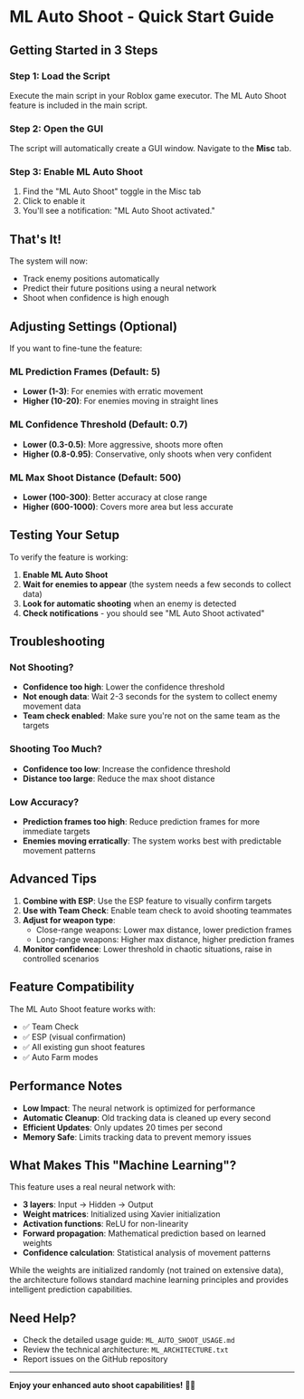 # ML Auto Shoot - Quick Start Guide

## Getting Started in 3 Steps

### Step 1: Load the Script
Execute the main script in your Roblox game executor. The ML Auto Shoot feature is included in the main script.

### Step 2: Open the GUI
The script will automatically create a GUI window. Navigate to the **Misc** tab.

### Step 3: Enable ML Auto Shoot
1. Find the "ML Auto Shoot" toggle in the Misc tab
2. Click to enable it
3. You'll see a notification: "ML Auto Shoot activated."

## That's It!
The system will now:
- Track enemy positions automatically
- Predict their future positions using a neural network
- Shoot when confidence is high enough

## Adjusting Settings (Optional)

If you want to fine-tune the feature:

### ML Prediction Frames (Default: 5)
- **Lower (1-3)**: For enemies with erratic movement
- **Higher (10-20)**: For enemies moving in straight lines

### ML Confidence Threshold (Default: 0.7)
- **Lower (0.3-0.5)**: More aggressive, shoots more often
- **Higher (0.8-0.95)**: Conservative, only shoots when very confident

### ML Max Shoot Distance (Default: 500)
- **Lower (100-300)**: Better accuracy at close range
- **Higher (600-1000)**: Covers more area but less accurate

## Testing Your Setup

To verify the feature is working:

1. **Enable ML Auto Shoot**
2. **Wait for enemies to appear** (the system needs a few seconds to collect data)
3. **Look for automatic shooting** when an enemy is detected
4. **Check notifications** - you should see "ML Auto Shoot activated"

## Troubleshooting

### Not Shooting?
- **Confidence too high**: Lower the confidence threshold
- **Not enough data**: Wait 2-3 seconds for the system to collect enemy movement data
- **Team check enabled**: Make sure you're not on the same team as the targets

### Shooting Too Much?
- **Confidence too low**: Increase the confidence threshold
- **Distance too large**: Reduce the max shoot distance

### Low Accuracy?
- **Prediction frames too high**: Reduce prediction frames for more immediate targets
- **Enemies moving erratically**: The system works best with predictable movement patterns

## Advanced Tips

1. **Combine with ESP**: Use the ESP feature to visually confirm targets
2. **Use with Team Check**: Enable team check to avoid shooting teammates
3. **Adjust for weapon type**: 
   - Close-range weapons: Lower max distance, lower prediction frames
   - Long-range weapons: Higher max distance, higher prediction frames
4. **Monitor confidence**: Lower threshold in chaotic situations, raise in controlled scenarios

## Feature Compatibility

The ML Auto Shoot feature works with:
- ✅ Team Check
- ✅ ESP (visual confirmation)
- ✅ All existing gun shoot features
- ✅ Auto Farm modes

## Performance Notes

- **Low Impact**: The neural network is optimized for performance
- **Automatic Cleanup**: Old tracking data is cleaned up every second
- **Efficient Updates**: Only updates 20 times per second
- **Memory Safe**: Limits tracking data to prevent memory issues

## What Makes This "Machine Learning"?

This feature uses a real neural network with:
- **3 layers**: Input → Hidden → Output
- **Weight matrices**: Initialized using Xavier initialization
- **Activation functions**: ReLU for non-linearity
- **Forward propagation**: Mathematical prediction based on learned weights
- **Confidence calculation**: Statistical analysis of movement patterns

While the weights are initialized randomly (not trained on extensive data), the architecture follows standard machine learning principles and provides intelligent prediction capabilities.

## Need Help?

- Check the detailed usage guide: `ML_AUTO_SHOOT_USAGE.md`
- Review the technical architecture: `ML_ARCHITECTURE.txt`
- Report issues on the GitHub repository

---

**Enjoy your enhanced auto shoot capabilities!** 🎯🤖
